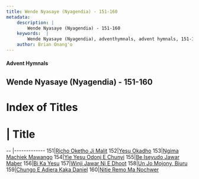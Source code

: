 ```yaml
---
title: Wende Nyasaye (Nyagendia) - 151-160
metadata:
    description: |
        Wende Nyasaye (Nyagendia) - 151-160
    keywords:  |
        Wende Nyasaye (Nyagendia), adventhymnals, advent hymnals, 151-160
    author: Brian Onang'o
---
```


#### Advent Hymnals
## Wende Nyasaye (Nyagendia) - 151-160

# Index of Titles
# | Title                        
-- |-------------
151|[Richo Oketho Ji Malit](/wende-nyasaye/101-200/151-160/Richo-Oketho-Ji-Malit)
152|[Yesu Okadho](/wende-nyasaye/101-200/151-160/Yesu-Okadho)
153|[Ngima Machiek Mawango](/wende-nyasaye/101-200/151-160/Ngima-Machiek-Mawango)
154|[Yie Yesu Odonj E Chunyi](/wende-nyasaye/101-200/151-160/Yie-Yesu-Odonj-E-Chunyi)
155|[Be Iseyudo Jawar Maber](/wende-nyasaye/101-200/151-160/Be-Iseyudo-Jawar-Maber)
156|[Bi Ka Yesu](/wende-nyasaye/101-200/151-160/Bi-Ka-Yesu)
157|[Winji Jawar Ni E Dhoot](/wende-nyasaye/101-200/151-160/Winji-Jawar-Ni-E-Dhoot)
158|[Un Jo Mojony, Biuru](/wende-nyasaye/101-200/151-160/Un-Jo-Mojony,-Biuru)
159|[Chungo E Adiera Kaka Daniel](/wende-nyasaye/101-200/151-160/Chungo-E-Adiera-Kaka-Daniel)
160|[Nitie Remo Ma Nochwer](/wende-nyasaye/101-200/151-160/Nitie-Remo-Ma-Nochwer)